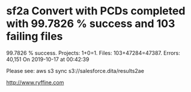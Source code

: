 # sf2a Convert with PCDs completed with 99.7826 % success and 103 failing files

99.7826 % success. Projects: 1+0=1.  Files: 103+47284=47387. Errors: 40,151  On 2019-10-17 at 00:42:39



Please see: aws s3 sync s3://salesforce.dita/results2ae

http://www.ryffine.com
